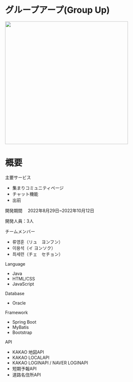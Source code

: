 # グループアープ(Group Up)

<img src="https://user-images.githubusercontent.com/112363365/193709969-c59f33ae-a029-4380-ac3d-7569e7d192dc.png" width="400px" height="400px">

# 概要

主要サービス
 * 集まりコミュニティページ
 * チャット機能
 * 出前

開発期間　
2022年8月29日~2022年10月12日

開発人員：3人

チームメンバー
 * 류영훈（リュ　ヨンフン）
 * 이용석（イ ヨンソク）
 * 최세련（チェ　セチョン）
  

Language
* Java
* HTML/CSS
* JavaScript

Database
* Oracle

Framework
* Spring Boot
* MyBatis
* Bootstrap

API
* KAKAO 地図API
* KAKAO LOCALAPI
* KAKAO LOGINAPI / NAVER LOGINAPI
* 短期予報API
* 道路名住所API
